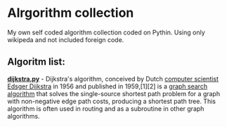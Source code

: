 Alrgorithm collection
===

My own self coded algorithm collection coded on Pythin.
Using only wikipeda and not included foreign code.

Algoritm list:
---

**[dijkstra.py](https://github.com/ivan1911/algorithms/blob/master/dijkstra.py)** - Dijkstra's algorithm, conceived by Dutch [computer scientist Edsger Dijkstra](http://en.wikipedia.org/wiki/Dijkstra's_algorithm) in 1956 and published in 1959,[1][2] is a [graph search algorithm](http://en.wikipedia.org/wiki/Graph_search_algorithm) that solves the single-source shortest path problem for a graph with non-negative edge path costs, producing a shortest path tree. This algorithm is often used in routing and as a subroutine in other graph algorithms.
